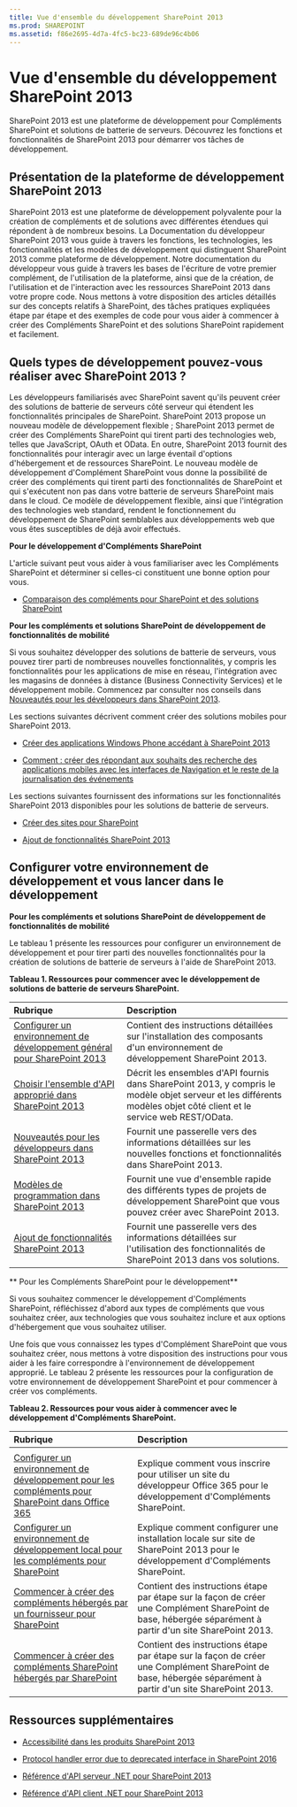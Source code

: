```yaml
---
title: Vue d'ensemble du développement SharePoint 2013
ms.prod: SHAREPOINT
ms.assetid: f86e2695-4d7a-4fc5-bc23-689de96c4b06
---
```



# Vue d'ensemble du développement SharePoint 2013
SharePoint 2013 est une plateforme de développement pour Compléments SharePoint et solutions de batterie de serveurs. Découvrez les fonctions et fonctionnalités de SharePoint 2013 pour démarrer vos tâches de développement.
## Présentation de la plateforme de développement SharePoint 2013
<a name="bk_introduction"> </a>

SharePoint 2013 est une plateforme de développement polyvalente pour la création de compléments et de solutions avec différentes étendues qui répondent à de nombreux besoins. La Documentation du développeur SharePoint 2013 vous guide à travers les fonctions, les technologies, les fonctionnalités et les modèles de développement qui distinguent SharePoint 2013 comme plateforme de développement. Notre documentation du développeur vous guide à travers les bases de l'écriture de votre premier complément, de l'utilisation de la plateforme, ainsi que de la création, de l'utilisation et de l'interaction avec les ressources SharePoint 2013 dans votre propre code. Nous mettons à votre disposition des articles détaillés sur des concepts relatifs à SharePoint, des tâches pratiques expliquées étape par étape et des exemples de code pour vous aider à commencer à créer des Compléments SharePoint et des solutions SharePoint rapidement et facilement.
  
    
    

## Quels types de développement pouvez-vous réaliser avec SharePoint 2013 ?
<a name="bk_whatkinds"> </a>

Les développeurs familiarisés avec SharePoint savent qu'ils peuvent créer des solutions de batterie de serveurs côté serveur qui étendent les fonctionnalités principales de SharePoint. SharePoint 2013 propose un nouveau modèle de développement flexible ; SharePoint 2013 permet de créer des Compléments SharePoint qui tirent parti des technologies web, telles que JavaScript, OAuth et OData. En outre, SharePoint 2013 fournit des fonctionnalités pour interagir avec un large éventail d'options d'hébergement et de ressources SharePoint. Le nouveau modèle de développement d'Complément SharePoint vous donne la possibilité de créer des compléments qui tirent parti des fonctionnalités de SharePoint et qui s'exécutent non pas dans votre batterie de serveurs SharePoint mais dans le cloud. Ce modèle de développement flexible, ainsi que l'intégration des technologies web standard, rendent le fonctionnement du développement de SharePoint semblables aux développements web que vous êtes susceptibles de déjà avoir effectués.
  
    
    
 **Pour le développement d'Compléments SharePoint**
  
    
    
L'article suivant peut vous aider à vous familiariser avec les Compléments SharePoint et déterminer si celles-ci constituent une bonne option pour vous.
  
    
    

-  [Comparaison des compléments pour SharePoint et des solutions SharePoint](sharepoint-add-ins-compared-with-sharepoint-solutions.md)
    
  
 **Pour les compléments et solutions SharePoint de développement de fonctionnalités de mobilité**
  
    
    
Si vous souhaitez développer des solutions de batterie de serveurs, vous pouvez tirer parti de nombreuses nouvelles fonctionnalités, y compris les fonctionnalités pour les applications de mise en réseau, l'intégration avec les magasins de données à distance (Business Connectivity Services) et le développement mobile. Commencez par consulter nos conseils dans  [Nouveautés pour les développeurs dans SharePoint 2013](what’s-new-for-developers-in-sharepoint-2013.md).
  
    
    
Les sections suivantes décrivent comment créer des solutions mobiles pour SharePoint 2013.
  
    
    

-  [Créer des applications Windows Phone accédant à SharePoint 2013](build-windows-phone-apps-that-access-sharepoint-2013.md)
    
  
-  [Comment : créer des répondant aux souhaits des recherche des applications mobiles avec les interfaces de Navigation et le reste de la journalisation des événements](how-to-build-search-driven-mobile-apps-with-the-navigation-and-event-logging-res.md)
    
  
Les sections suivantes fournissent des informations sur les fonctionnalités SharePoint 2013 disponibles pour les solutions de batterie de serveurs.
  
    
    

-  [Créer des sites pour SharePoint](build-sites-for-sharepoint.md)
    
  
-  [Ajout de fonctionnalités SharePoint 2013](add-sharepoint-2013-capabilities.md)
    
  

## Configurer votre environnement de développement et vous lancer dans le développement
<a name="bk_getstarted"> </a>

 **Pour les compléments et solutions SharePoint de développement de fonctionnalités de mobilité**
  
    
    
Le tableau 1 présente les ressources pour configurer un environnement de développement et pour tirer parti des nouvelles fonctionnalités pour la création de solutions de batterie de serveurs à l'aide de SharePoint 2013.
  
    
    

  
    
    

**Tableau 1. Ressources pour commencer avec le développement de solutions de batterie de serveurs SharePoint.**


|**Rubrique**|**Description**|
|:-----|:-----|
| [Configurer un environnement de développement général pour SharePoint 2013](set-up-a-general-development-environment-for-sharepoint-2013.md) <br/> |Contient des instructions détaillées sur l'installation des composants d'un environnement de développement SharePoint 2013.  <br/> |
| [Choisir l'ensemble d'API approprié dans SharePoint 2013](choose-the-right-api-set-in-sharepoint-2013.md) <br/> |Décrit les ensembles d'API fournis dans SharePoint 2013, y compris le modèle objet serveur et les différents modèles objet côté client et le service web REST/OData.  <br/> |
| [Nouveautés pour les développeurs dans SharePoint 2013](what’s-new-for-developers-in-sharepoint-2013.md) <br/> |Fournit une passerelle vers des informations détaillées sur les nouvelles fonctions et fonctionnalités dans SharePoint 2013.  <br/> |
| [Modèles de programmation dans SharePoint 2013](programming-models-in-sharepoint-2013.md) <br/> |Fournit une vue d'ensemble rapide des différents types de projets de développement SharePoint que vous pouvez créer avec SharePoint 2013.  <br/> |
| [Ajout de fonctionnalités SharePoint 2013](add-sharepoint-2013-capabilities.md) <br/> |Fournit une passerelle vers des informations détaillées sur l'utilisation des fonctionnalités de SharePoint 2013 dans vos solutions.  <br/> |
   
 ** Pour les Compléments SharePoint pour le développement**
  
    
    
Si vous souhaitez commencer le développement d'Compléments SharePoint, réfléchissez d'abord aux types de compléments que vous souhaitez créer, aux technologies que vous souhaitez inclure et aux options d'hébergement que vous souhaitez utiliser.
  
    
    
Une fois que vous connaissez les types d'Complément SharePoint que vous souhaitez créer, nous mettons à votre disposition des instructions pour vous aider à les faire correspondre à l'environnement de développement approprié. Le tableau 2 présente les ressources pour la configuration de votre environnement de développement SharePoint et pour commencer à créer vos compléments.
  
    
    

**Tableau 2. Ressources pour vous aider à commencer avec le développement d'Compléments SharePoint.**


|**Rubrique**|**Description**|
|:-----|:-----|
|||
| [Configurer un environnement de développement pour les compléments pour SharePoint dans Office 365](http://msdn.microsoft.com/library/b22ce52a-ae9e-4831-9b68-c9210af6dc54%28Office.15%29.aspx) <br/> |Explique comment vous inscrire pour utiliser un site du développeur Office 365 pour le développement d'Compléments SharePoint.  <br/> |
| [Configurer un environnement de développement local pour les compléments pour SharePoint](http://msdn.microsoft.com/library/b0878c12-27c9-4eea-ae3b-7e79e5a8838d%28Office.15%29.aspx) <br/> |Explique comment configurer une installation locale sur site de SharePoint 2013 pour le développement d'Compléments SharePoint.  <br/> |
| [Commencer à créer des compléments hébergés par un fournisseur pour SharePoint](http://msdn.microsoft.com/library/3038dd73-41ee-436f-8c78-ef8e6869bf7b%28Office.15%29.aspx) <br/> |Contient des instructions étape par étape sur la façon de créer une Complément SharePoint de base, hébergée séparément à partir d'un site SharePoint 2013.  <br/> |
| [Commencer à créer des compléments SharePoint hébergés par SharePoint](http://msdn.microsoft.com/library/1b992485-6efe-4ea4-a18c-221689b0b66f%28Office.15%29.aspx) <br/> |Contient des instructions étape par étape sur la façon de créer une Complément SharePoint de base, hébergée séparément à partir d'un site SharePoint 2013.  <br/> |
   

## Ressources supplémentaires
<a name="bk_additionalresources"> </a>


-  [Accessibilité dans les produits SharePoint 2013](accessibility-in-sharepoint-2013.md)
    
  
-  [Protocol handler error due to deprecated interface in SharePoint 2016](protocol-handler-error-due-to-deprecated-interface-in-sharepoint-2016.md)
    
  
-  [Référence d'API serveur .NET pour SharePoint 2013](http://msdn.microsoft.com/library/fb8a82f1-9239-49ae-89f3-ce1385fb28b5%28Office.15%29.aspx)
    
  
-  [Référence d'API client .NET pour SharePoint 2013](http://msdn.microsoft.com/library/88e5e1b9-eab2-4f3b-a3f2-75c96b86f1f4%28Office.15%29.aspx)
    
  

  
    
    

